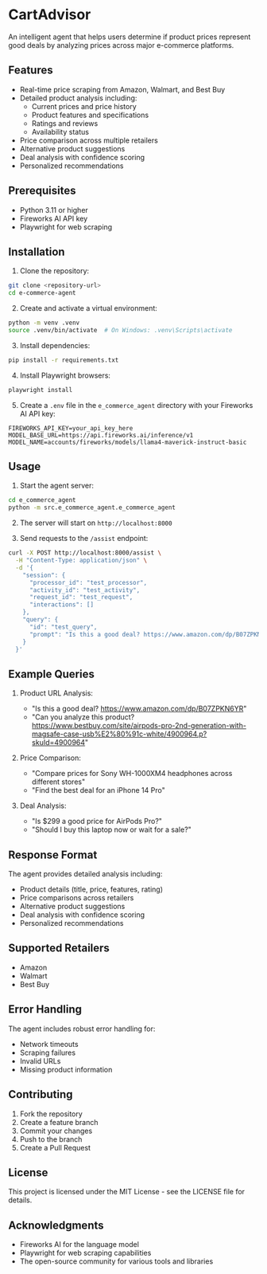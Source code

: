 # CartAdvisor

An intelligent agent that helps users determine if product prices represent good deals by analyzing prices across major e-commerce platforms.

## Features

- Real-time price scraping from Amazon, Walmart, and Best Buy
- Detailed product analysis including:
  - Current prices and price history
  - Product features and specifications
  - Ratings and reviews
  - Availability status
- Price comparison across multiple retailers
- Alternative product suggestions
- Deal analysis with confidence scoring
- Personalized recommendations

## Prerequisites

- Python 3.11 or higher
- Fireworks AI API key
- Playwright for web scraping

## Installation

1. Clone the repository:
```bash
git clone <repository-url>
cd e-commerce-agent
```

2. Create and activate a virtual environment:
```bash
python -m venv .venv
source .venv/bin/activate  # On Windows: .venv\Scripts\activate
```

3. Install dependencies:
```bash
pip install -r requirements.txt
```

4. Install Playwright browsers:
```bash
playwright install
```

5. Create a `.env` file in the `e_commerce_agent` directory with your Fireworks AI API key:
```
FIREWORKS_API_KEY=your_api_key_here
MODEL_BASE_URL=https://api.fireworks.ai/inference/v1
MODEL_NAME=accounts/fireworks/models/llama4-maverick-instruct-basic
```

## Usage

1. Start the agent server:
```bash
cd e_commerce_agent
python -m src.e_commerce_agent.e_commerce_agent
```

2. The server will start on `http://localhost:8000`

3. Send requests to the `/assist` endpoint:
```bash
curl -X POST http://localhost:8000/assist \
  -H "Content-Type: application/json" \
  -d '{
    "session": {
      "processor_id": "test_processor",
      "activity_id": "test_activity",
      "request_id": "test_request",
      "interactions": []
    },
    "query": {
      "id": "test_query",
      "prompt": "Is this a good deal? https://www.amazon.com/dp/B07ZPKN6YR"
    }
  }'
```

## Example Queries

1. Product URL Analysis:
   - "Is this a good deal? https://www.amazon.com/dp/B07ZPKN6YR"
   - "Can you analyze this product? https://www.bestbuy.com/site/airpods-pro-2nd-generation-with-magsafe-case-usb%E2%80%91c-white/4900964.p?skuId=4900964"

2. Price Comparison:
   - "Compare prices for Sony WH-1000XM4 headphones across different stores"
   - "Find the best deal for an iPhone 14 Pro"

3. Deal Analysis:
   - "Is $299 a good price for AirPods Pro?"
   - "Should I buy this laptop now or wait for a sale?"

## Response Format

The agent provides detailed analysis including:
- Product details (title, price, features, rating)
- Price comparisons across retailers
- Alternative product suggestions
- Deal analysis with confidence scoring
- Personalized recommendations

## Supported Retailers

- Amazon
- Walmart
- Best Buy

## Error Handling

The agent includes robust error handling for:
- Network timeouts
- Scraping failures
- Invalid URLs
- Missing product information

## Contributing

1. Fork the repository
2. Create a feature branch
3. Commit your changes
4. Push to the branch
5. Create a Pull Request

## License

This project is licensed under the MIT License - see the LICENSE file for details.

## Acknowledgments

- Fireworks AI for the language model
- Playwright for web scraping capabilities
- The open-source community for various tools and libraries
